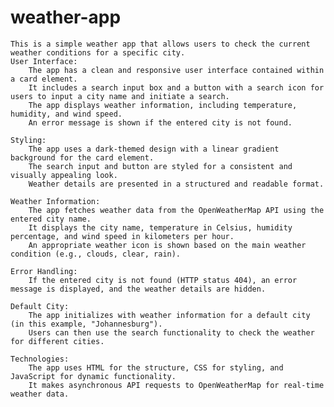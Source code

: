 # weather-app
    This is a simple weather app that allows users to check the current weather conditions for a specific city.
    User Interface:
        The app has a clean and responsive user interface contained within a card element.
        It includes a search input box and a button with a search icon for users to input a city name and initiate a search.
        The app displays weather information, including temperature, humidity, and wind speed.
        An error message is shown if the entered city is not found.

    Styling:
        The app uses a dark-themed design with a linear gradient background for the card element.
        The search input and button are styled for a consistent and visually appealing look.
        Weather details are presented in a structured and readable format.

    Weather Information:
        The app fetches weather data from the OpenWeatherMap API using the entered city name.
        It displays the city name, temperature in Celsius, humidity percentage, and wind speed in kilometers per hour.
        An appropriate weather icon is shown based on the main weather condition (e.g., clouds, clear, rain).

    Error Handling:
        If the entered city is not found (HTTP status 404), an error message is displayed, and the weather details are hidden.

    Default City:
        The app initializes with weather information for a default city (in this example, "Johannesburg").
        Users can then use the search functionality to check the weather for different cities.

    Technologies:
        The app uses HTML for the structure, CSS for styling, and JavaScript for dynamic functionality.
        It makes asynchronous API requests to OpenWeatherMap for real-time weather data.
 
